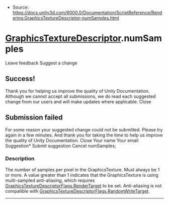 * Source: https://docs.unity3d.com/6000.0/Documentation/ScriptReference/Rendering.GraphicsTextureDescriptor-numSamples.html

#  [GraphicsTextureDescriptor](https://docs.unity3d.com/6000.0/Documentation/ScriptReference/Rendering.GraphicsTextureDescriptor.html).numSamples
Leave feedback
Suggest a change
## Success!
Thank you for helping us improve the quality of Unity Documentation. Although we cannot accept all submissions, we do read each suggested change from our users and will make updates where applicable.
Close
## Submission failed
For some reason your suggested change could not be submitted. Please <a>try again</a> in a few minutes. And thank you for taking the time to help us improve the quality of Unity Documentation.
Close
Your name Your email Suggestion* Submit suggestion
Cancel
numSamples; 
### Description
The number of samples per pixel in the GraphicsTexture.
Must always be 1 or more. A value greater than 1 indicates that the GraphicsTexture is using multi-sampled anti-aliasing, which requires [GraphicsTextureDescriptorFlags.RenderTarget](https://docs.unity3d.com/6000.0/Documentation/ScriptReference/Rendering.GraphicsTextureDescriptorFlags.RenderTarget.html) to be set. Anti-aliasing is not compatible with [GraphicsTextureDescriptorFlags.RandomWriteTarget](https://docs.unity3d.com/6000.0/Documentation/ScriptReference/Rendering.GraphicsTextureDescriptorFlags.RandomWriteTarget.html).
* * *
